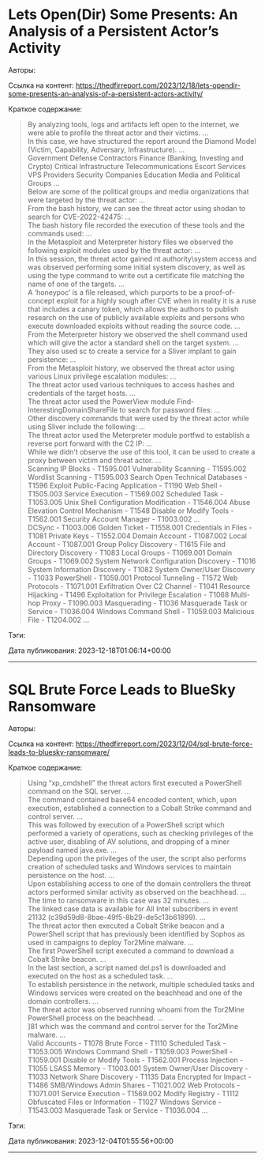 # Lets Open(Dir) Some Presents: An Analysis of a Persistent Actor’s Activity

Авторы: 


Ссылка на контент: 
https://thedfirreport.com/2023/12/18/lets-opendir-some-presents-an-analysis-of-a-persistent-actors-activity/

Краткое содержание: 

<blockquote>
By analyzing tools, logs and artifacts left open to the internet, we were able to profile the threat actor and their victims.   ...   <br>In this case, we have structured the report around the Diamond Model (Victim, Capability, Adversary, Infrastructure).   ...   <br>Government Defense Contractors Finance (Banking, Investing and Crypto) Critical Infrastructure Telecommunications Escort Services VPS Providers Security Companies Education Media and Political Groups   ...   <br>Below are some of the political groups and media organizations that were targeted by the threat actor:   ...   <br>From the bash history, we can see the threat actor using shodan to search for CVE-2022-42475:   ...   <br>The bash history file recorded the execution of these tools and the commands used:   ...   <br>In the Metasploit and Meterpreter history files we observed the following exploit modules used by the threat actor:   ...   <br>In this session, the threat actor gained nt authority\system access and was observed performing some initial system discovery, as well as using the type command to write out a certificate file matching the name of one of the targets.   ...   <br>A ‘honeypoc’ is a file released, which purports to be a proof-of-concept exploit for a highly sough after CVE when in reality it is a ruse that includes a canary token, which allows the authors to publish research on the use of publicly available exploits and persons who execute downloaded exploits without reading the source code.   ...   <br>From the Meterpreter history we observed the shell command used which will give the actor a standard shell on the target system.   ...   <br>They also used sc to create a service for a Sliver implant to gain persistence:   ...   <br>From the Metasploit history, we observed the threat actor using various Linux privilege escalation modules:   ...   <br>The threat actor used various techniques to access hashes and credentials of the target hosts.   ...   <br>The threat actor used the PowerView module Find-InterestingDomainShareFile to search for password files:   ...   <br>Other discovery commands that were used by the threat actor while using Sliver include the following:   ...   <br>The threat actor used the Meterpreter module portfwd to establish a reverse port forward with the C2 IP:   ...   <br>While we didn’t observe the use of this tool, it can be used to create a proxy between victim and threat actor.   ...   <br>Scanning IP Blocks - T1595.001 Vulnerability Scanning - T1595.002 Wordlist Scanning - T1595.003 Search Open Technical Databases - T1596 Exploit Public-Facing Application - T1190 Web Shell - T1505.003 Service Execution - T1569.002 Scheduled Task - T1053.005 Unix Shell Configuration Modification - T1546.004 Abuse Elevation Control Mechanism - T1548 Disable or Modify Tools - T1562.001 Security Account Manager - T1003.002   ...   <br>DCSync - T1003.006 Golden Ticket - T1558.001 Credentials in Files - T1081 Private Keys - T1552.004 Domain Account - T1087.002 Local Account - T1087.001 Group Policy Discovery - T1615 File and Directory Discovery - T1083 Local Groups - T1069.001 Domain Groups - T1069.002 System Network Configuration Discovery - T1016 System Information Discovery - T1082 System Owner/User Discovery - T1033 PowerShell - T1059.001 Protocol Tunneling - T1572 Web Protocols - T1071.001 Exfiltration Over C2 Channel - T1041 Resource Hijacking - T1496 Exploitation for Privilege Escalation - T1068 Multi-hop Proxy - T1090.003 Masquerading - T1036 Masquerade Task or Service - T1036.004 Windows Command Shell - T1059.003 Malicious File - T1204.002   ...   
</blockquote>

Тэги: 


Дата публикования: 
2023-12-18T01:06:14+00:00

---

# SQL Brute Force Leads to BlueSky Ransomware

Авторы: 


Ссылка на контент: 
https://thedfirreport.com/2023/12/04/sql-brute-force-leads-to-bluesky-ransomware/

Краткое содержание: 

<blockquote>
Using “xp_cmdshell” the threat actors first executed a PowerShell command on the SQL server.   ...   <br>The command contained base64 encoded content, which, upon execution, established a connection to a Cobalt Strike command and control server.   ...   <br>This was followed by execution of a PowerShell script which performed a variety of operations, such as checking privileges of the active user, disabling of AV solutions, and dropping of a miner payload named java.exe.   ...   <br>Depending upon the privileges of the user, the script also performs creation of scheduled tasks and Windows services to maintain persistence on the host.   ...   <br>Upon establishing access to one of the domain controllers the threat actors performed similar activity as observed on the beachhead.   ...   <br>The time to ransomware in this case was 32 minutes.   ...   <br>The linked case data is available for All Intel subscribers in event 21132 (c39d59d8-8bae-49f5-8b29-de5c13b61899).   ...   <br>The threat actor then executed a Cobalt Strike beacon and a PowerShell script that has previously been identified by Sophos as used in campaigns to deploy Tor2Mine malware.   ...   <br>The first PowerShell script executed a command to download a Cobalt Strike beacon.   ...   <br>In the last section, a script named del.ps1 is downloaded and executed on the host as a scheduled task.   ...   <br>To establish persistence in the network, multiple scheduled tasks and Windows services were created on the beachhead and one of the domain controllers.   ...   <br>The threat actor was observed running whoami from the Tor2Mine PowerShell process on the beachhead.   ...   <br>]81 which was the command and control server for the Tor2Mine malware.   ...   <br>Valid Accounts - T1078 Brute Force - T1110 Scheduled Task - T1053.005 Windows Command Shell - T1059.003 PowerShell - T1059.001 Disable or Modify Tools - T1562.001 Process Injection - T1055 LSASS Memory - T1003.001 System Owner/User Discovery - T1033 Network Share Discovery - T1135 Data Encrypted for Impact - T1486 SMB/Windows Admin Shares - T1021.002 Web Protocols - T1071.001 Service Execution - T1569.002 Modify Registry - T1112 Obfuscated Files or Information - T1027 Windows Service - T1543.003 Masquerade Task or Service - T1036.004   ...   
</blockquote>

Тэги: 


Дата публикования: 
2023-12-04T01:55:56+00:00

---


